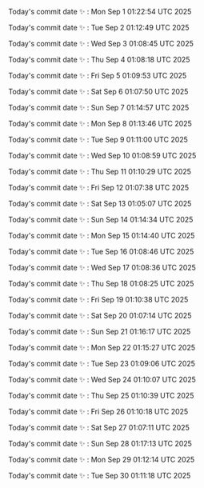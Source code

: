 Today's commit date ✨ : Mon Sep 1 01:22:54 UTC 2025 

Today's commit date ✨ : Tue Sep 2 01:12:49 UTC 2025 

Today's commit date ✨ : Wed Sep 3 01:08:45 UTC 2025 

Today's commit date ✨ : Thu Sep 4 01:08:18 UTC 2025 

Today's commit date ✨ : Fri Sep 5 01:09:53 UTC 2025 

Today's commit date ✨ : Sat Sep 6 01:07:50 UTC 2025 

Today's commit date ✨ : Sun Sep 7 01:14:57 UTC 2025 

Today's commit date ✨ : Mon Sep 8 01:13:46 UTC 2025 

Today's commit date ✨ : Tue Sep 9 01:11:00 UTC 2025 

Today's commit date ✨ : Wed Sep 10 01:08:59 UTC 2025 

Today's commit date ✨ : Thu Sep 11 01:10:29 UTC 2025 

Today's commit date ✨ : Fri Sep 12 01:07:38 UTC 2025 

Today's commit date ✨ : Sat Sep 13 01:05:07 UTC 2025 

Today's commit date ✨ : Sun Sep 14 01:14:34 UTC 2025 

Today's commit date ✨ : Mon Sep 15 01:14:40 UTC 2025 

Today's commit date ✨ : Tue Sep 16 01:08:46 UTC 2025 

Today's commit date ✨ : Wed Sep 17 01:08:36 UTC 2025 

Today's commit date ✨ : Thu Sep 18 01:08:25 UTC 2025 

Today's commit date ✨ : Fri Sep 19 01:10:38 UTC 2025 

Today's commit date ✨ : Sat Sep 20 01:07:14 UTC 2025 

Today's commit date ✨ : Sun Sep 21 01:16:17 UTC 2025 

Today's commit date ✨ : Mon Sep 22 01:15:27 UTC 2025 

Today's commit date ✨ : Tue Sep 23 01:09:06 UTC 2025 

Today's commit date ✨ : Wed Sep 24 01:10:07 UTC 2025 

Today's commit date ✨ : Thu Sep 25 01:10:39 UTC 2025 

Today's commit date ✨ : Fri Sep 26 01:10:18 UTC 2025 

Today's commit date ✨ : Sat Sep 27 01:07:11 UTC 2025 

Today's commit date ✨ : Sun Sep 28 01:17:13 UTC 2025 

Today's commit date ✨ : Mon Sep 29 01:12:14 UTC 2025 

Today's commit date ✨ : Tue Sep 30 01:11:18 UTC 2025 

